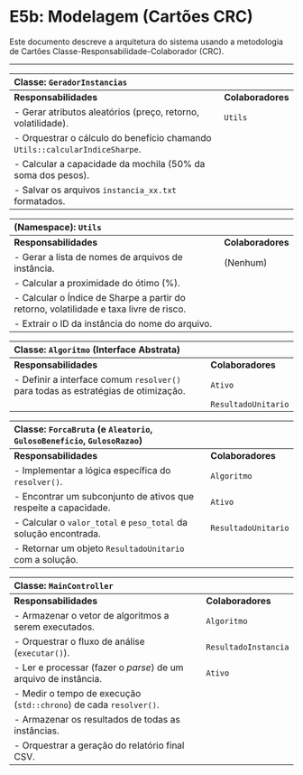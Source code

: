 # E5b: Modelagem (Cartões CRC)

Este documento descreve a arquitetura do sistema usando a metodologia de Cartões Classe-Responsabilidade-Colaborador (CRC).

---

| Classe: **`GeradorInstancias`** | |
| :--- | :--- |
| **Responsabilidades** | **Colaboradores** |
| - Gerar atributos aleatórios (preço, retorno, volatilidade). | `Utils` |
| - Orquestrar o cálculo do benefício chamando `Utils::calcularIndiceSharpe`. | |
| - Calcular a capacidade da mochila (50% da soma dos pesos). | |
| - Salvar os arquivos `instancia_xx.txt` formatados. | |

| (Namespace): **`Utils`** | |
| :--- | :--- |
| **Responsabilidades** | **Colaboradores** |
| - Gerar a lista de nomes de arquivos de instância. | (Nenhum) |
| - Calcular a proximidade do ótimo (%). | |
| - Calcular o Índice de Sharpe a partir do retorno, volatilidade e taxa livre de risco. | |
| - Extrair o ID da instância do nome do arquivo. | |

| Classe: **`Algoritmo`** (Interface Abstrata) | |
| :--- | :--- |
| **Responsabilidades** | **Colaboradores** |
| - Definir a interface comum `resolver()` para todas as estratégias de otimização. | `Ativo` |
| | `ResultadoUnitario` |

| Classe: **`ForcaBruta`** (e `Aleatorio`, `GulosoBeneficio`, `GulosoRazao`) | |
| :--- | :--- |
| **Responsabilidades** | **Colaboradores** |
| - Implementar a lógica específica do `resolver()`. | `Algoritmo` |
| - Encontrar um subconjunto de ativos que respeite a capacidade. | `Ativo` |
| - Calcular o `valor_total` e `peso_total` da solução encontrada. | `ResultadoUnitario` |
| - Retornar um objeto `ResultadoUnitario` com a solução. | |

| Classe: **`MainController`** | |
| :--- | :--- |
| **Responsabilidades** | **Colaboradores** |
| - Armazenar o vetor de algoritmos a serem executados. | `Algoritmo` |
| - Orquestrar o fluxo de análise (`executar()`). | `ResultadoInstancia` |
| - Ler e processar (fazer o *parse*) de um arquivo de instância. | `Ativo` |
| - Medir o tempo de execução (`std::chrono`) de cada `resolver()`. | |
| - Armazenar os resultados de todas as instâncias. | |
| - Orquestrar a geração do relatório final CSV. | |
